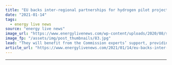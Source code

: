 ```yaml
---
title: "EU backs inter-regional partnerships for hydrogen pilot project"
date: "2021-01-14"
tags: 
  - energy live news
source: "energy live news"
image_url: "https://www.energylivenews.com/wp-content/uploads/2020/08/shutterstock_591927398.jpg"
image_fp: "/assets/img/post_thumbnails/83.jpg"
lead: "They will benefit from the Commission experts’ support, providing advice on how to best combine EU funds to finance projects, among others"
article_url: "https://www.energylivenews.com/2021/01/14/eu-backs-inter-regional-partnerships-for-hydrogen-pilot-project/"
---
```


---
